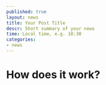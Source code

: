 ```yaml
---
published: true
layout: news
title: Your Post Title
descr: Short summary of your news
time: Local time, e.g. 18:30
categories:
- news
---
```


# How does it work?

<object width="560" height="315"><param name="movie" value="http://www.youtube.com/v/RHeB0YwtBaI?version=3&amp;hl=ru_RU"></param><param name="allowFullScreen" value="true"></param><param name="allowscriptaccess" value="always"></param><embed src="http://www.youtube.com/v/RHeB0YwtBaI?version=3&amp;hl=ru_RU" type="application/x-shockwave-flash" width="560" height="315" allowscriptaccess="always" allowfullscreen="true"></embed></object>